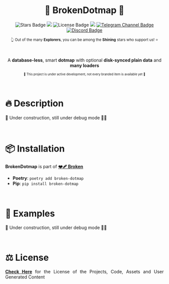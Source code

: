 <div align="justify">

<div align="center">
  <h1>🍁 BrokenDotmap 🍁</h1>

  <img src="https://img.shields.io/github/stars/BrokenSource/BrokenDotmap?style=flat" alt="Stars Badge"/>
  <img src="https://img.shields.io/endpoint?url=https%3A%2F%2Fhits.dwyl.com%2FBrokenSource%2FBrokenDotmap.json%3Fshow%3Dunique&label=Visitors&color=blue"/>
  <img src="https://img.shields.io/github/license/BrokenSource/BrokenDotmap?color=blue" alt="License Badge"/>
  <img src="https://img.shields.io/pypi/v/broken-source"/>
  <a href="https://t.me/brokensource">
    <img src="https://img.shields.io/badge/Telegram-Channel-blue?logo=telegram" alt="Telegram Channel Badge"/>
  </a>
  <a href="https://discord.gg/KjqvcYwRHm">
    <img src="https://img.shields.io/discord/1184696441298485370?label=Discord&color=blue" alt="Discord Badge"/>
  </a>

  <sub> 👆 Out of the many **Explorers**, you can be among the **Shining** stars who support us! ⭐️ </sub>

  <br>

  A **database-less**, smart **dotmap** with optional **disk-synced plain data** and **many loaders**

  <sub><sub>🚧 This project is under active development, not every branded item is available yet 🚧</sub></sub>
</div>

<br>

# 🔥 Description
🚧 Under construction, still under debug mode 👷‍♂️

<br>

# 📦 Installation
**BrokenDotmap** is part of [**❤️‍🩹 Broken**](https://github.com/BrokenSource/BrokenSource)
- **Poetry**: `poetry add broken-dotmap`
- **Pip**: `pip install broken-dotmap`

<br>

# 🚀 Examples
🚧 Under construction, still under debug mode 👷‍♂️

<br>

# ⚖️ License
**[Check Here](https://github.com/BrokenSource/BrokenSource)** for the License of the Projects, Code, Assets and User Generated Content

</div>